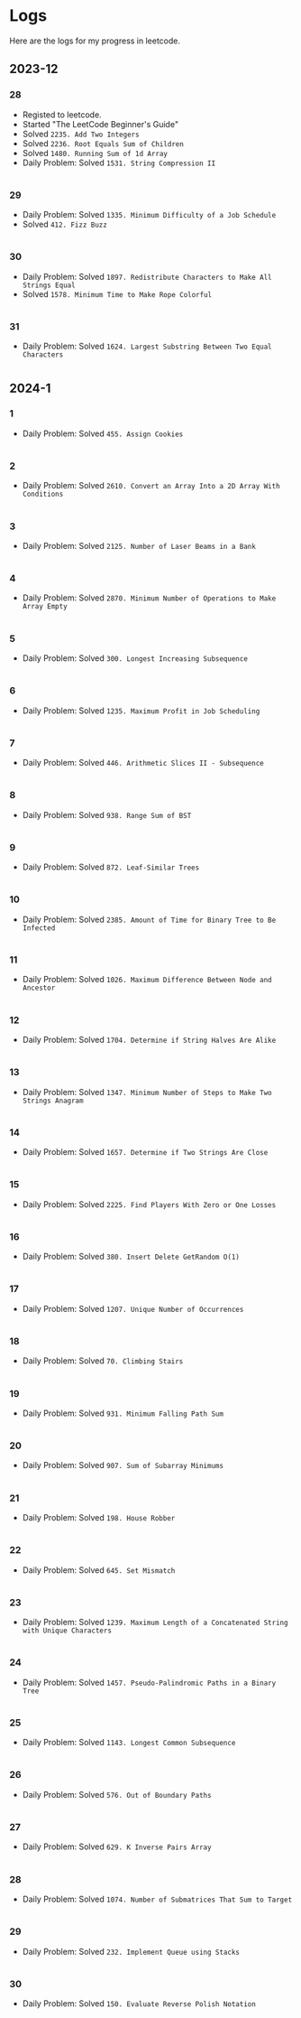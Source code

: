 # Logs
Here are the logs for my progress in leetcode.

## 2023-12
### 28
- Registed to leetcode.
- Started "The LeetCode Beginner's Guide"
- Solved `2235. Add Two Integers`
- Solved `2236. Root Equals Sum of Children`
- Solved `1480. Running Sum of 1d Array`
- Daily Problem: Solved `1531. String Compression II`

#
### 29
- Daily Problem: Solved `1335. Minimum Difficulty of a Job Schedule`
- Solved `412. Fizz Buzz`

#
### 30
- Daily Problem: Solved `1897. Redistribute Characters to Make All Strings Equal`
- Solved `1578. Minimum Time to Make Rope Colorful`

#
### 31
- Daily Problem: Solved `1624. Largest Substring Between Two Equal Characters`

#

## 2024-1
### 1
- Daily Problem: Solved `455. Assign Cookies`
#

### 2
- Daily Problem: Solved `2610. Convert an Array Into a 2D Array With Conditions`
#

### 3
- Daily Problem: Solved `2125. Number of Laser Beams in a Bank`
#

### 4
- Daily Problem: Solved `2870. Minimum Number of Operations to Make Array Empty`
#

### 5
- Daily Problem: Solved `300. Longest Increasing Subsequence`
#

### 6
- Daily Problem: Solved `1235. Maximum Profit in Job Scheduling`
#

### 7
- Daily Problem: Solved `446. Arithmetic Slices II - Subsequence`
#

### 8
- Daily Problem: Solved `938. Range Sum of BST`
#

### 9
- Daily Problem: Solved `872. Leaf-Similar Trees`
#

### 10
- Daily Problem: Solved `2385. Amount of Time for Binary Tree to Be Infected`
#

### 11
- Daily Problem: Solved `1026. Maximum Difference Between Node and Ancestor`
#

### 12
- Daily Problem: Solved `1704. Determine if String Halves Are Alike`
#

### 13
- Daily Problem: Solved `1347. Minimum Number of Steps to Make Two Strings Anagram`
#

### 14
- Daily Problem: Solved `1657. Determine if Two Strings Are Close`
#

### 15
- Daily Problem: Solved `2225. Find Players With Zero or One Losses`
#

### 16
- Daily Problem: Solved `380. Insert Delete GetRandom O(1)`
#

### 17
- Daily Problem: Solved `1207. Unique Number of Occurrences`
#

### 18
- Daily Problem: Solved `70. Climbing Stairs`
#

### 19
- Daily Problem: Solved `931. Minimum Falling Path Sum`
#

### 20
- Daily Problem: Solved `907. Sum of Subarray Minimums`
#

### 21
- Daily Problem: Solved `198. House Robber`
#

### 22
- Daily Problem: Solved `645. Set Mismatch`
#

### 23
- Daily Problem: Solved `1239. Maximum Length of a Concatenated String with Unique Characters`
#

### 24
- Daily Problem: Solved `1457. Pseudo-Palindromic Paths in a Binary Tree`
#

### 25
- Daily Problem: Solved `1143. Longest Common Subsequence`
#

### 26
- Daily Problem: Solved `576. Out of Boundary Paths`
#

### 27
- Daily Problem: Solved `629. K Inverse Pairs Array`
#

### 28
- Daily Problem: Solved `1074. Number of Submatrices That Sum to Target`
#

### 29
- Daily Problem: Solved `232. Implement Queue using Stacks`
#

### 30
- Daily Problem: Solved `150. Evaluate Reverse Polish Notation`
#

